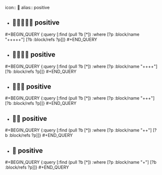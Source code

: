 icon:: 🔋
alias:: positive

- ## 🔋🔋🔋🔋🔋 positive
#+BEGIN_QUERY
{:query [:find (pull ?b [*])
         :where
         [?p :block/name "+++++"]
         [?b :block/refs ?p]]}
#+END_QUERY

- ## 🔋🔋🔋🔋 positive
#+BEGIN_QUERY
{:query [:find (pull ?b [*])
         :where
         [?p :block/name "++++"]
         [?b :block/refs ?p]]}
#+END_QUERY

- ## 🔋🔋🔋 positive
#+BEGIN_QUERY
{:query [:find (pull ?b [*])
         :where
         [?p :block/name "+++"]
         [?b :block/refs ?p]]}
#+END_QUERY

- ## 🔋🔋 positive
#+BEGIN_QUERY
{:query [:find (pull ?b [*])
         :where
         [?p :block/name "++"]
         [?b :block/refs ?p]]}
#+END_QUERY

- ## 🔋 positive
#+BEGIN_QUERY
{:query [:find (pull ?b [*])
         :where
         [?p :block/name "+"]
         [?b :block/refs ?p]]}
#+END_QUERY











